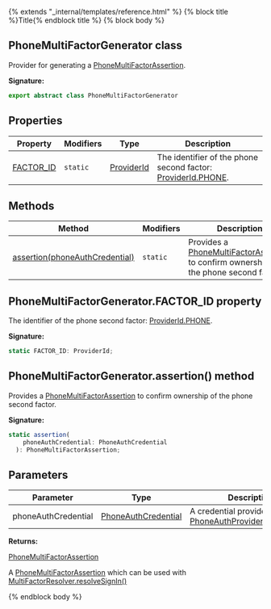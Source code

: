 {% extends "_internal/templates/reference.html" %}
{% block title %}Title{% endblock title %}
{% block body %}

## PhoneMultiFactorGenerator class

Provider for generating a [PhoneMultiFactorAssertion](./auth-types.phonemultifactorassertion.md#phonemultifactorassertion_interface)<!-- -->.

<b>Signature:</b>

```typescript
export abstract class PhoneMultiFactorGenerator 
```

## Properties

|  Property | Modifiers | Type | Description |
|  --- | --- | --- | --- |
|  [FACTOR\_ID](./auth-types.phonemultifactorgenerator.md#phonemultifactorgeneratorfactor_id_property) | <code>static</code> | [ProviderId](./auth-types.md#providerid_enum) | The identifier of the phone second factor: [ProviderId.PHONE](./auth-types.md#provideridphone_enummember)<!-- -->. |

## Methods

|  Method | Modifiers | Description |
|  --- | --- | --- |
|  [assertion(phoneAuthCredential)](./auth-types.phonemultifactorgenerator.md#phonemultifactorgeneratorassertion_method) | <code>static</code> | Provides a [PhoneMultiFactorAssertion](./auth-types.phonemultifactorassertion.md#phonemultifactorassertion_interface) to confirm ownership of the phone second factor. |

## PhoneMultiFactorGenerator.FACTOR\_ID property

The identifier of the phone second factor: [ProviderId.PHONE](./auth-types.md#provideridphone_enummember)<!-- -->.

<b>Signature:</b>

```typescript
static FACTOR_ID: ProviderId;
```

## PhoneMultiFactorGenerator.assertion() method

Provides a [PhoneMultiFactorAssertion](./auth-types.phonemultifactorassertion.md#phonemultifactorassertion_interface) to confirm ownership of the phone second factor.

<b>Signature:</b>

```typescript
static assertion(
    phoneAuthCredential: PhoneAuthCredential
  ): PhoneMultiFactorAssertion;
```

## Parameters

|  Parameter | Type | Description |
|  --- | --- | --- |
|  phoneAuthCredential | [PhoneAuthCredential](./auth-types.phoneauthcredential.md#phoneauthcredential_class) | A credential provided by [PhoneAuthProvider.credential()](./auth.phoneauthprovider.md#phoneauthprovidercredential_method)<!-- -->. |

<b>Returns:</b>

[PhoneMultiFactorAssertion](./auth-types.phonemultifactorassertion.md#phonemultifactorassertion_interface)

A [PhoneMultiFactorAssertion](./auth-types.phonemultifactorassertion.md#phonemultifactorassertion_interface) which can be used with [MultiFactorResolver.resolveSignIn()](./auth-types.multifactorresolver.md#multifactorresolverresolvesignin_method)

{% endblock body %}
